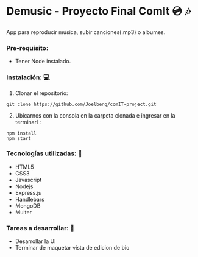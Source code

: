 # Demusic - Proyecto Final ComIt  :cd: :notes:

App para reproducir música, subir canciones(.mp3) o albumes.

### Pre-requisito:
 * Tener Node instalado.

### Instalación:  :computer:
1. Clonar el repositorio: 
```
git clone https://github.com/Joelbeng/comIT-project.git
```
2. Ubicarnos con la consola en la carpeta clonada e ingresar en la terminarl :
```
npm install
npm start
 ```

### Tecnologías utilizadas:  :wrench:
* HTML5
* CSS3
* Javascript
* Nodejs
* Express.js
* Handlebars
* MongoDB
* Multer

### Tareas a desarrollar:  :hammer:

* Desarrollar la UI
* Terminar de maquetar vista de edicion de bio
